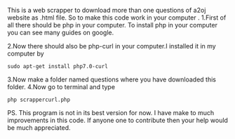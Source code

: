 This is a web scrapper to download more than one questions of a2oj website as .html file. So to make this code work in your computer .
1.First of all there should be php in your computer. To install php in your computer you can see many guides on google.

2.Now there should also be php-curl in your computer.I installed it in my computer by 
```
sudo apt-get install php7.0-curl
```
3.Now make a folder  named questions where you have downloaded this folder.
4.Now go to terminal and type 
```
php scrappercurl.php
```
PS. This program is not in its best version for now. I have make to much improvements in this code. If anyone one to contribute then your help would be much appreciated.

